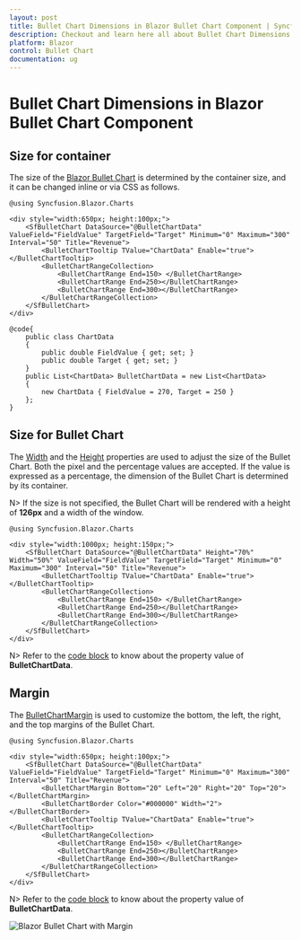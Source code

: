 ```yaml
---
layout: post
title: Bullet Chart Dimensions in Blazor Bullet Chart Component | Syncfusion
description: Checkout and learn here all about Bullet Chart Dimensions in Syncfusion Blazor Bullet Chart component and more.
platform: Blazor
control: Bullet Chart 
documentation: ug
---
```




# Bullet Chart Dimensions in Blazor Bullet Chart Component

## Size for container

The size of the [Blazor Bullet Chart](https://help.syncfusion.com/cr/blazor/Syncfusion.Blazor.Charts.SfBulletChart-1.html) is determined by the container size, and it can be changed inline or via CSS as follows.

```cshtml
@using Syncfusion.Blazor.Charts

<div style="width:650px; height:100px;">
    <SfBulletChart DataSource="@BulletChartData" ValueField="FieldValue" TargetField="Target" Minimum="0" Maximum="300" Interval="50" Title="Revenue">
        <BulletChartTooltip TValue="ChartData" Enable="true"></BulletChartTooltip>
        <BulletChartRangeCollection>
            <BulletChartRange End=150> </BulletChartRange>
            <BulletChartRange End=250></BulletChartRange>
            <BulletChartRange End=300></BulletChartRange>
        </BulletChartRangeCollection>
    </SfBulletChart>
</div>

@code{
    public class ChartData
    {
        public double FieldValue { get; set; }
        public double Target { get; set; }
    }
    public List<ChartData> BulletChartData = new List<ChartData>
    {
        new ChartData { FieldValue = 270, Target = 250 }
    };
}
```

<!-- {% previewsample "https://blazorplayground.syncfusion.com/embed/LtLAZGhGiTTHuEWA?appbar=false&editor=false&result=true&errorlist=false&theme=bootstrap5" %} -->

## Size for Bullet Chart

The [Width](https://help.syncfusion.com/cr/blazor/Syncfusion.Blazor.Charts.SfBulletChart-1.html#Syncfusion_Blazor_Charts_SfBulletChart_1_Width) and the [Height](https://help.syncfusion.com/cr/blazor/Syncfusion.Blazor.Charts.SfBulletChart-1.html#Syncfusion_Blazor_Charts_SfBulletChart_1_Height) properties are used to adjust the size of the Bullet Chart. Both the pixel and the percentage values are accepted. If the value is expressed as a percentage, the dimension of the Bullet Chart is determined by its container.

N> If the size is not specified, the Bullet Chart will be rendered with a height of **126px** and a width of the window.

```cshtml
@using Syncfusion.Blazor.Charts

<div style="width:1000px; height:150px;">
    <SfBulletChart DataSource="@BulletChartData" Height="70%" Width="50%" ValueField="FieldValue" TargetField="Target" Minimum="0" Maximum="300" Interval="50" Title="Revenue">
        <BulletChartTooltip TValue="ChartData" Enable="true"></BulletChartTooltip>
        <BulletChartRangeCollection>
            <BulletChartRange End=150> </BulletChartRange>
            <BulletChartRange End=250></BulletChartRange>
            <BulletChartRange End=300></BulletChartRange>
        </BulletChartRangeCollection>
    </SfBulletChart>
</div>
```

<!-- {% previewsample "https://blazorplayground.syncfusion.com/embed/BZVKDQhmMJoIWyaF?appbar=false&editor=false&result=true&errorlist=false&theme=bootstrap5" %} -->

N> Refer to the [code block](#size-for-container) to know about the property value of **BulletChartData**.

## Margin

The [BulletChartMargin](https://help.syncfusion.com/cr/blazor/Syncfusion.Blazor.Charts.BulletChartMargin.html) is used to customize the bottom, the left, the right, and the top margins of the Bullet Chart.

```cshtml
@using Syncfusion.Blazor.Charts

<div style="width:650px; height:100px;">
    <SfBulletChart DataSource="@BulletChartData" ValueField="FieldValue" TargetField="Target" Minimum="0" Maximum="300" Interval="50" Title="Revenue">
        <BulletChartMargin Bottom="20" Left="20" Right="20" Top="20"></BulletChartMargin>
        <BulletChartBorder Color="#000000" Width="2"></BulletChartBorder>
        <BulletChartTooltip TValue="ChartData" Enable="true"></BulletChartTooltip>
        <BulletChartRangeCollection>
            <BulletChartRange End=150> </BulletChartRange>
            <BulletChartRange End=250></BulletChartRange>
            <BulletChartRange End=300></BulletChartRange>
        </BulletChartRangeCollection>
    </SfBulletChart>
</div>
```

N> Refer to the [code block](#size-for-container) to know about the property value of **BulletChartData**.

![Blazor Bullet Chart with Margin](images/blazor-bullet-chart-margin.png)
<!-- {% previewsample "https://blazorplayground.syncfusion.com/embed/VZBqZwLGiJnxHkgH?appbar=false&editor=false&result=true&errorlist=false&theme=bootstrap5" %} -->